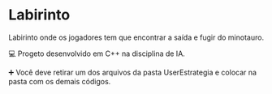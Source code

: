 # Labirinto
Labirinto onde os jogadores tem que encontrar a saída e fugir do minotauro.

💻 Progeto desenvolvido em C++ na disciplina de IA.

➕ Você deve retirar um dos arquivos da pasta UserEstrategia e colocar na pasta com os demais códigos.

